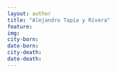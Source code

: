 ```yaml
---
layout: author
title: "Alejandro Tapia y Rivera"
feature: 
img:
city-born: 
date-born: 
city-death: 
date-death:
---
```

